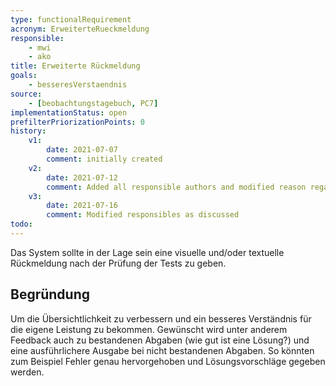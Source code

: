 ```yaml
---
type: functionalRequirement
acronym: ErweiterteRueckmeldung
responsible:
    - mwi
    - ako
title: Erweiterte Rückmeldung
goals:
    - besseresVerstaendnis
source:
    - [beobachtungstagebuch, PC7]
implementationStatus: open
prefilterPriorizationPoints: 0
history:
    v1:
        date: 2021-07-07
        comment: initially created
    v2:
        date: 2021-07-12
        comment: Added all responsible authors and modified reason regarding todo
    v3:
        date: 2021-07-16
        comment: Modified responsibles as discussed
todo:
---
```


Das System sollte in der Lage sein eine visuelle und/oder textuelle Rückmeldung nach der Prüfung der Tests zu geben.

## Begründung

Um die Übersichtlichkeit zu verbessern und ein besseres Verständnis für die eigene Leistung zu bekommen. Gewünscht wird unter anderem Feedback auch zu bestandenen Abgaben (wie gut ist eine Lösung?) und eine ausführlichere Ausgabe bei nicht bestandenen Abgaben. So könnten zum Beispiel Fehler genau hervorgehoben und Lösungsvorschläge gegeben werden.
